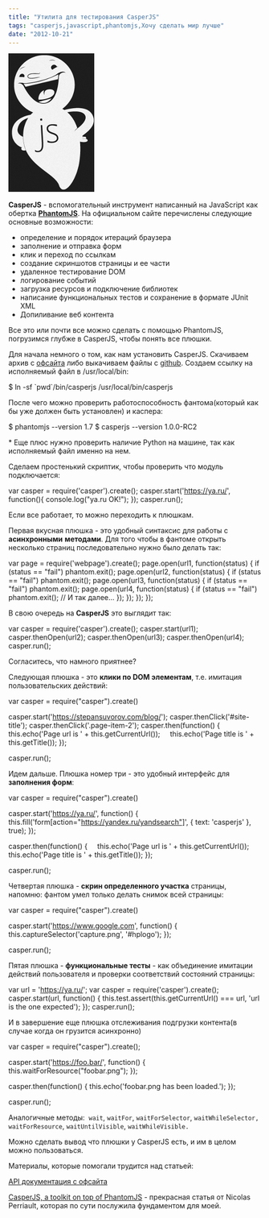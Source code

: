 ```yaml
---
title: "Утилита для тестирования CasperJS"
tags: "casperjs,javascript,phantomjs,Хочу сделать мир лучше"
date: "2012-10-21"
---
```


![](images/casperJS_logo.png "casperJS_logo")

**CasperJS** - вспомогательный инструмент написанный на JavaScript как обертка [**PhantomJS**](https://phantomjs.org/). На официальном сайте перечислены следующие основные возможности:

- определение и порядок итераций браузера
- заполнение и отправка форм
- клик и переход по ссылкам
- создание скриншотов страницы и ее части
- удаленное тестирование DOM
- логирование событий
- загрузка ресурсов и подключение библиотек
- написание функциональных тестов и сохранение в формате JUnit XML
- Допиливание веб контента

Все это или почти все можно сделать с помощью PhantomJS, погрузимся глубже в CasperJS, чтобы понять все плюшки.

Для начала немного о том, как нам установить CasperJS. Скачиваем архив с [офсайта](https://casperjs.org) либо выкачиваем файлы с [github](https://github.com/n1k0/casperjs). Создаем ссылку на исполняемый файл в /usr/local/bin:

$ ln -sf \`pwd\`/bin/casperjs /usr/local/bin/casperjs

После чего можно проверить работоспособность фантома(который как бы уже должен быть установлен) и каспера:

$ phantomjs
--version 1.7
$ casperjs
--version 1.0.0-RC2

\* Еще плюс нужно проверить наличие Python на машине, так как исполняемый файл именно на нем.

Сделаем простенький скриптик, чтобы проверить что модуль подключается:

var casper = require('casper').create();
 casper.start('https://ya.ru/', function(){ console.log("ya.ru OK!"); });
 casper.run();

Если все работает, то можно переходить к плюшкам.

Первая вкусная плюшка - это удобный синтаксис для работы с **асинхронными** **методами**. Для того чтобы в фантоме открыть несколько страниц последовательно нужно было делать так:

var page = require('webpage').create();
page.open(url1, function(status) {
  if (status == "fail") phantom.exit();
  page.open(url2, function(status) {
    if (status == "fail") phantom.exit();
    page.open(url3, function(status) {
      if (status == "fail") phantom.exit();
      page.open(url4, function(status) {
        if (status == "fail") phantom.exit();
        // И так далее...
      });
    });
  });
});

В свою очередь на **CasperJS** это выглядит так:

var casper = require('casper').create();
casper.start(url1);
casper.thenOpen(url2);
casper.thenOpen(url3);
casper.thenOpen(url4);
casper.run();

Согласитесь, что намного приятнее?

Следующая плюшка - это **клики по DOM элементам**, т.е. имитация пользовательских действий:

var casper = require("casper").create()

casper.start('https://stepansuvorov.com/blog/');
casper.thenClick('#site-title');
casper.thenClick('.page-item-2');
casper.then(function() {
    this.echo('Page url is ' + this.getCurrentUrl());
    this.echo('Page title is ' + this.getTitle());
});

casper.run();

Идем дальше. Плюшка номер три - это удобный интерфейс для **заполнения форм**:

var casper = require("casper").create()

casper.start('https://ya.ru/', function() {
  this.fill('form[action="https://yandex.ru/yandsearch"]', { text: 'casperjs' }, true);
});

casper.then(function() {
    this.echo('Page url is ' + this.getCurrentUrl());
    this.echo('Page title is ' + this.getTitle());
});

casper.run();

Четвертая плюшка - **скрин определенного участка** страницы, напомню: фантом умел только делать снимок всей страницы:

var casper = require("casper").create()

casper.start('https://www.google.com', function() {
    this.captureSelector('capture.png', '#hplogo');
});

casper.run();

Пятая плюшка - **функциональные тесты** - как объединение имитации действий пользователя и проверки соответствий состояний страницы:

var url = 'https://ya.ru/';
var casper = require('casper').create();
casper.start(url, function() {
  this.test.assert(this.getCurrentUrl() === url, 'url is the one expected');
});
casper.run();

И в завершение еще плюшка отслеживания подгрузки контента(в случае когда он грузится асинхронно)

var casper = require("casper").create();

casper.start('https://foo.bar/', function() {
  this.waitForResource("foobar.png");
}); 

casper.then(function() {
  this.echo('foobar.png has been loaded.');
}); 

casper.run();

Аналогичные методы:  `wait`, `waitFor`, `waitForSelector`, `waitWhileSelector,` `waitForResource`, `waitUntilVisible`, `waitWhileVisible.`

Можно сделать вывод что плюшки у CasperJS есть, и им в целом можно пользоваться.

Материалы, которые помогали трудится над статьей:

[API документация с офсайта](https://casperjs.org/api.html)

[CasperJS, a toolkit on top of PhantomJS](https://nicolas.perriault.net/code/2012/introducing-casperjs-toolkit-phantomjs/) - прекрасная статья от Nicolas Perriault, которая по сути послужила фундаментом для моей.
